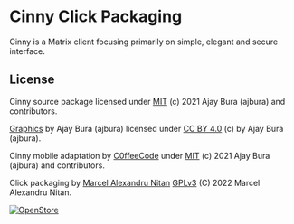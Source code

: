 # Cinny Click Packaging

Cinny is a Matrix client focusing primarily on simple, elegant and secure interface.

## License

Cinny source package licensed under [MIT](https://github.com/ajbura/cinny/blob/dev/LICENSE) (c) 2021 Ajay Bura (ajbura) and contributors.

[Graphics](/svg/) by Ajay Bura (ajbura) licensed under [CC BY 4.0](https://creativecommons.org/licenses/by/4.0/)  (c) by Ajay Bura (ajbura).

Cinny mobile adaptation by [C0ffeeCode](https://github.com/C0ffeeCode/cinny/commits/adapt-mobile-width) under [MIT](https://github.com/ajbura/cinny/blob/dev/LICENSE) (c) 2021 Ajay Bura (ajbura) and contributors.

Click packaging by [Marcel Alexandru Nitan](https://github.com/nitanmarcel/cinny-click-packaging) [GPLv3](https://github.com/nitanmarcel/cinny-click-packaging/blob/dev/LICENSE) (C) 2022  Marcel Alexandru Nitan.

[![OpenStore](https://open-store.io/badges/en_US.png)](https://open-store.io/app/cinny.nitanmarcel)

